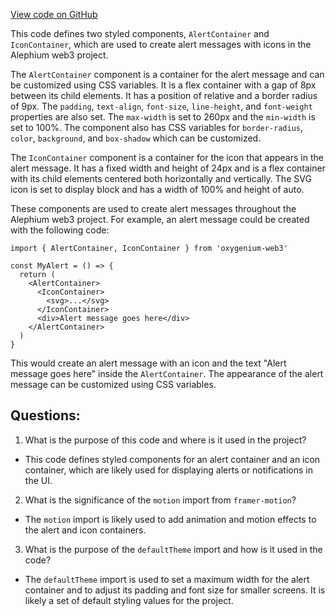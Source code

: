 [View code on GitHub](https://github.com/oxygenium/oxygenium-web3/packages/web3-react/src/components/Common/Alert/styles.ts)

This code defines two styled components, `AlertContainer` and `IconContainer`, which are used to create alert messages with icons in the Alephium web3 project. 

The `AlertContainer` component is a container for the alert message and can be customized using CSS variables. It is a flex container with a gap of 8px between its child elements. It has a position of relative and a border radius of 9px. The `padding`, `text-align`, `font-size`, `line-height`, and `font-weight` properties are also set. The `max-width` is set to 260px and the `min-width` is set to 100%. The component also has CSS variables for `border-radius`, `color`, `background`, and `box-shadow` which can be customized. 

The `IconContainer` component is a container for the icon that appears in the alert message. It has a fixed width and height of 24px and is a flex container with its child elements centered both horizontally and vertically. The SVG icon is set to display block and has a width of 100% and height of auto. 

These components are used to create alert messages throughout the Alephium web3 project. For example, an alert message could be created with the following code:

```
import { AlertContainer, IconContainer } from 'oxygenium-web3'

const MyAlert = () => {
  return (
    <AlertContainer>
      <IconContainer>
        <svg>...</svg>
      </IconContainer>
      <div>Alert message goes here</div>
    </AlertContainer>
  )
}
```

This would create an alert message with an icon and the text "Alert message goes here" inside the `AlertContainer`. The appearance of the alert message can be customized using CSS variables.
## Questions: 
 1. What is the purpose of this code and where is it used in the project?
- This code defines styled components for an alert container and an icon container, which are likely used for displaying alerts or notifications in the UI.

2. What is the significance of the `motion` import from `framer-motion`?
- The `motion` import is likely used to add animation and motion effects to the alert and icon containers.

3. What is the purpose of the `defaultTheme` import and how is it used in the code?
- The `defaultTheme` import is used to set a maximum width for the alert container and to adjust its padding and font size for smaller screens. It is likely a set of default styling values for the project.